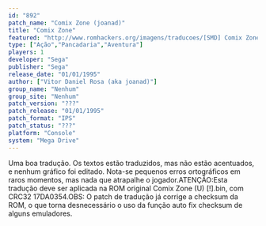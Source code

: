 ```yaml
---
id: "892"
patch_name: "Comix Zone (joanad)"
title: "Comix Zone"
featured: "http://www.romhackers.org/imagens/traducoes/[SMD] Comix Zone - joanad - 1.png"
type: ["Ação","Pancadaria","Aventura"]
players: 1
developer: "Sega"
publisher: "Sega"
release_date: "01/01/1995"
author: ["Vitor Daniel Rosa (aka joanad)"]
group_name: "Nenhum"
group_site: "Nenhum"
patch_version: "???"
patch_release: "01/01/1995"
patch_format: "IPS"
patch_status: "???"
platform: "Console"
system: "Mega Drive"
---
```


Uma boa tradução. Os textos estão traduzidos, mas não estão acentuados, e nenhum gráfico foi editado. Nota-se pequenos erros ortográficos em raros momentos, mas nada que atrapalhe o jogador.ATENÇÃO:Esta tradução deve ser aplicada na ROM original Comix Zone (U) [!].bin, com CRC32 17DA0354.OBS: O patch de tradução já corrige a checksum da ROM, o que torna desnecessário o uso da função auto fix checksum de alguns emuladores.